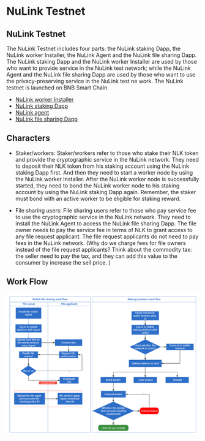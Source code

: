 # NuLink Testnet

## NuLink Testnet

The NuLink Testnet includes four parts: the NuLink staking Dapp, the NuLink worker Installer, the NuLink Agent and the NuLink file sharing Dapp. The NuLink staking Dapp and the NuLink worker Installer are used by those who want to provide service in the NuLink test network; while the NuLink Agent and the NuLink file sharing Dapp are used by those who want to use the privacy-preserving service in the NuLink test ne work. The NuLink testnet is launched on BNB Smart Chain. 

* [NuLink worker Installer](nulink_worker.md) 
* [NuLink staking Dapp](staking_Dapp.md)
* [NuLink agent](nulink_agent.md)
* [NuLink file sharing Dapp](file_sharing_Dapp.md)

## Characters

* Staker/workers: Staker/workers refer to those  who stake their NLK token and provide the cryptographic service in the NuLink network. They need to deposit  their NLK token from his staking account using the NuLink staking Dapp first. And then they need to start a worker node by using the NuLink worker Installer. After the NuLink worker node is successfully started, they need to bond the NuLink worker node to his staking account by using the NuLink staking Dapp again. Remember, the staker must bond with an active worker to be eligible for staking reward.

* File sharing users: File sharing users refer to those who pay service fee to use the cryptographic service in the NuLink network. They need to install the NuLink Agent to access the NuLink file sharing Dapp. The file owner needs to pay the service fee in terms of NLK to grant access to any file request applicant. The file request applicants do not need to pay fees in the NuLink network. (Why do we charge fees for file owners instead of the file request applicants? Think about the commodity tax: the seller need to pay the tax, and they can add this value to the consumer by increase the sell price. ) 

## Work Flow

![image](../miscellaneous/img/workflow.png)

